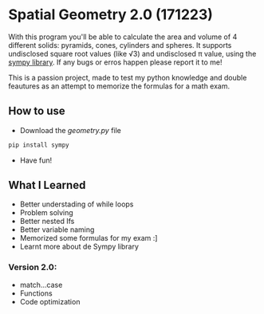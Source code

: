 # Spatial Geometry 2.0 (171223)
With this program you'll be able to calculate the area and volume of 4 different solids: pyramids, cones, cylinders and spheres. It supports undisclosed square root values (like √3) and undisclosed π value, using the [sympy library](https://docs.sympy.org). If any bugs or erros happen please report it to me!

This is a passion project, made to test my python knowledge and double feautures as an attempt to memorize the formulas for a math exam.

## How to use 
- Download the *geometry.py* file
``` bash
pip install sympy
```
- Have fun!

## What I Learned
- Better understading of while loops
- Problem solving 
- Better nested Ifs
- Better variable naming 
- Memorized some formulas for my exam :]
- Learnt more about de Sympy library
### Version 2.0:
- match...case
- Functions
- Code optimization
